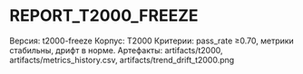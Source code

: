 # REPORT_T2000_FREEZE
Версия: t2000-freeze
Корпус: T2000
Критерии: pass_rate ≥0.70, метрики стабильны, дрифт в норме.
Артефакты: artifacts/t2000, artifacts/metrics_history.csv, artifacts/trend_drift_t2000.png
